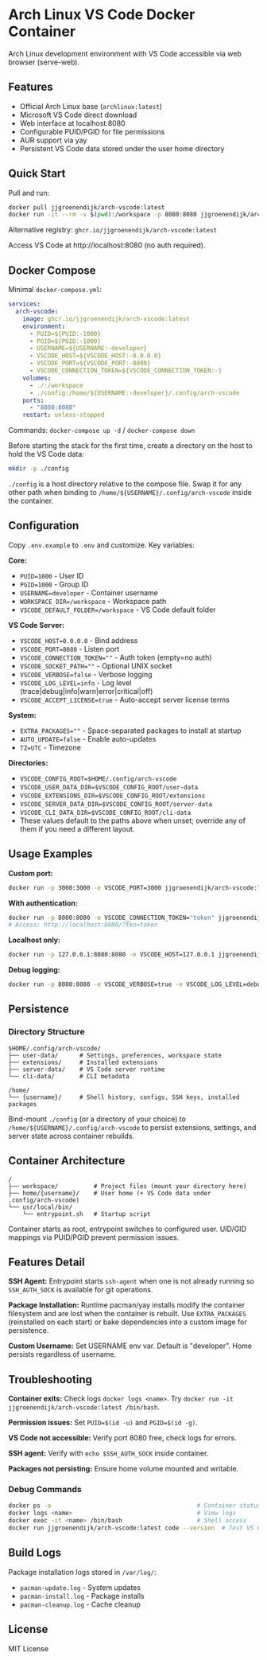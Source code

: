 # Arch Linux VS Code Docker Container

Arch Linux development environment with VS Code accessible via web browser (serve-web).

## Features

- Official Arch Linux base (`archlinux:latest`)
- Microsoft VS Code direct download
- Web interface at localhost:8080
- Configurable PUID/PGID for file permissions
- AUR support via yay
- Persistent VS Code data stored under the user home directory

## Quick Start

Pull and run:
```bash
docker pull jjgroenendijk/arch-vscode:latest
docker run -it --rm -v $(pwd):/workspace -p 8080:8080 jjgroenendijk/arch-vscode:latest
```

Alternative registry: `ghcr.io/jjgroenendijk/arch-vscode:latest`

Access VS Code at http://localhost:8080 (no auth required).

## Docker Compose

Minimal `docker-compose.yml`:
```yaml
services:
  arch-vscode:
    image: ghcr.io/jjgroenendijk/arch-vscode:latest
    environment:
      - PUID=${PUID:-1000}
      - PGID=${PGID:-1000}
      - USERNAME=${USERNAME:-developer}
      - VSCODE_HOST=${VSCODE_HOST:-0.0.0.0}
      - VSCODE_PORT=${VSCODE_PORT:-8080}
      - VSCODE_CONNECTION_TOKEN=${VSCODE_CONNECTION_TOKEN:-}
    volumes:
      - ./:/workspace
      - ./config:/home/${USERNAME:-developer}/.config/arch-vscode
    ports:
      - "8080:8080"
    restart: unless-stopped
```

Commands: `docker-compose up -d` / `docker-compose down`

Before starting the stack for the first time, create a directory on the host to hold the VS Code data:

```bash
mkdir -p ./config
```

`./config` is a host directory relative to the compose file. Swap it for any other path when binding to `/home/${USERNAME}/.config/arch-vscode` inside the container.

## Configuration

Copy `.env.example` to `.env` and customize. Key variables:

**Core:**
- `PUID=1000` - User ID
- `PGID=1000` - Group ID
- `USERNAME=developer` - Container username
- `WORKSPACE_DIR=/workspace` - Workspace path
- `VSCODE_DEFAULT_FOLDER=/workspace` - VS Code default folder

**VS Code Server:**
- `VSCODE_HOST=0.0.0.0` - Bind address
- `VSCODE_PORT=8080` - Listen port
- `VSCODE_CONNECTION_TOKEN=""` - Auth token (empty=no auth)
- `VSCODE_SOCKET_PATH=""` - Optional UNIX socket
- `VSCODE_VERBOSE=false` - Verbose logging
- `VSCODE_LOG_LEVEL=info` - Log level (trace|debug|info|warn|error|critical|off)
- `VSCODE_ACCEPT_LICENSE=true` - Auto-accept server license terms

**System:**
- `EXTRA_PACKAGES=""` - Space-separated packages to install at startup
- `AUTO_UPDATE=false` - Enable auto-updates
- `TZ=UTC` - Timezone

**Directories:**
- `VSCODE_CONFIG_ROOT=$HOME/.config/arch-vscode`
- `VSCODE_USER_DATA_DIR=$VSCODE_CONFIG_ROOT/user-data`
- `VSCODE_EXTENSIONS_DIR=$VSCODE_CONFIG_ROOT/extensions`
- `VSCODE_SERVER_DATA_DIR=$VSCODE_CONFIG_ROOT/server-data`
- `VSCODE_CLI_DATA_DIR=$VSCODE_CONFIG_ROOT/cli-data`
- These values default to the paths above when unset; override any of them if you need a different layout.

## Usage Examples

**Custom port:**
```bash
docker run -p 3000:3000 -e VSCODE_PORT=3000 jjgroenendijk/arch-vscode:latest
```

**With authentication:**
```bash
docker run -p 8080:8080 -e VSCODE_CONNECTION_TOKEN="token" jjgroenendijk/arch-vscode:latest
# Access: http://localhost:8080/?tkn=token
```

**Localhost only:**
```bash
docker run -p 127.0.0.1:8080:8080 -e VSCODE_HOST=127.0.0.1 jjgroenendijk/arch-vscode:latest
```

**Debug logging:**
```bash
docker run -p 8080:8080 -e VSCODE_VERBOSE=true -e VSCODE_LOG_LEVEL=debug jjgroenendijk/arch-vscode:latest
```

## Persistence

### Directory Structure
```
$HOME/.config/arch-vscode/
├── user-data/      # Settings, preferences, workspace state
├── extensions/     # Installed extensions
├── server-data/    # VS Code server runtime
└── cli-data/       # CLI metadata

/home/
└── {username}/     # Shell history, configs, SSH keys, installed packages
```

Bind-mount `./config` (or a directory of your choice) to `/home/${USERNAME}/.config/arch-vscode` to persist extensions, settings, and server state across container rebuilds.

## Container Architecture

```
/
├── workspace/          # Project files (mount your directory here)
├── home/{username}/    # User home (+ VS Code data under .config/arch-vscode)
└── usr/local/bin/
    └── entrypoint.sh   # Startup script
```

Container starts as root, entrypoint switches to configured user. UID/GID mappings via PUID/PGID prevent permission issues.

## Features Detail

**SSH Agent:** Entrypoint starts `ssh-agent` when one is not already running so `SSH_AUTH_SOCK` is available for git operations.

**Package Installation:** Runtime pacman/yay installs modify the container filesystem and are lost when the container is rebuilt. Use `EXTRA_PACKAGES` (reinstalled on each start) or bake dependencies into a custom image for persistence.

**Custom Username:** Set USERNAME env var. Default is "developer". Home persists regardless of username.

## Troubleshooting

**Container exits:** Check logs `docker logs <name>`. Try `docker run -it jjgroenendijk/arch-vscode:latest /bin/bash`.

**Permission issues:** Set `PUID=$(id -u)` and `PGID=$(id -g)`.

**VS Code not accessible:** Verify port 8080 free, check logs for errors.

**SSH agent:** Verify with `echo $SSH_AUTH_SOCK` inside container.

**Packages not persisting:** Ensure home volume mounted and writable.

### Debug Commands
```bash
docker ps -a                                         # Container status
docker logs <name>                                   # View logs
docker exec -it <name> /bin/bash                     # Shell access
docker run jjgroenendijk/arch-vscode:latest code --version  # Test VS Code
```

## Build Logs

Package installation logs stored in `/var/log/`:
- `pacman-update.log` - System updates
- `pacman-install.log` - Package installs
- `pacman-cleanup.log` - Cache cleanup

## License

MIT License
